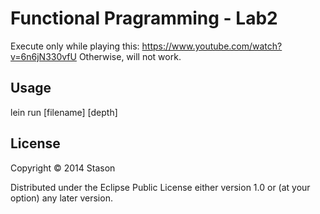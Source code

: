 # Functional Pragramming - Lab2

Execute only while playing this: https://www.youtube.com/watch?v=6n6jN330vfU Otherwise, will not work.

## Usage

lein run [filename] [depth]

## License

Copyright © 2014 Stason

Distributed under the Eclipse Public License either version 1.0 or (at
your option) any later version.
